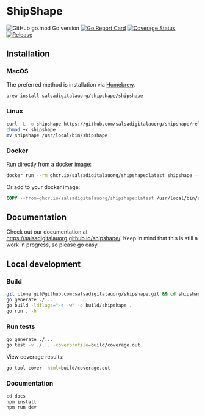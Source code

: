 # ShipShape
![GitHub go.mod Go version](https://img.shields.io/github/go-mod/go-version/salsadigitalauorg/shipshape)
[![Go Report Card](https://goreportcard.com/badge/github.com/salsadigitalauorg/shipshape)](https://goreportcard.com/report/github.com/salsadigitalauorg/shipshape)
[![Coverage Status](https://coveralls.io/repos/github/salsadigitalauorg/shipshape/badge.svg?branch=1.x)](https://coveralls.io/github/salsadigitalauorg/shipshape?branch=1.x)
[![Release](https://img.shields.io/github/v/release/salsadigitalauorg/shipshape)](https://github.com/salsadigitalauorg/shipshape/releases/latest)

## Installation

### MacOS

The preferred method is installation via [Homebrew](https://brew.sh/).
```sh
brew install salsadigitalauorg/shipshape/shipshape
```

### Linux

```sh
curl -L -o shipshape https://github.com/salsadigitalauorg/shipshape/releases/latest/download/shipshape-$(uname -s)-$(uname -m)
chmod +x shipshape
mv shipshape /usr/local/bin/shipshape
```

### Docker

Run directly from a docker image:
```sh
docker run --rm ghcr.io/salsadigitalauorg/shipshape:latest shipshape --version
```

Or add to your docker image:
```Dockerfile
COPY --from=ghcr.io/salsadigitalauorg/shipshape:latest /usr/local/bin/shipshape /usr/local/bin/shipshape
```

## Documentation
Check out our documentation at https://salsadigitalauorg.github.io/shipshape/. Keep in mind that this is still a work in progress, so please go easy.

## Local development

### Build
```sh
git clone git@github.com:salsadigitalauorg/shipshape.git && cd shipshape
go generate ./...
go build -ldflags="-s -w" -o build/shipshape .
go run . -h
```

### Run tests
```sh
go generate ./...
go test -v ./... -coverprofile=build/coverage.out
```

View coverage results:
```sh
go tool cover -html=build/coverage.out
```

### Documentation
```sh
cd docs
npm install
npm run dev
```
